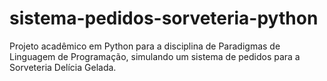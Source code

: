 # sistema-pedidos-sorveteria-python
Projeto acadêmico em Python para a disciplina de Paradigmas de Linguagem de Programação, simulando um sistema de pedidos para a Sorveteria Delícia Gelada.
